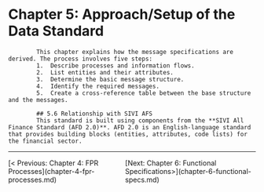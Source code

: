 # Chapter 5: Approach/Setup of the Data Standard

            This chapter explains how the message specifications are derived. The process involves five steps:
            1.  Describe processes and information flows.
            2.  List entities and their attributes.
            3.  Determine the basic message structure.
            4.  Identify the required messages.
            5.  Create a cross-reference table between the base structure and the messages.

            ## 5.6 Relationship with SIVI AFS
            This standard is built using components from the **SIVI All Finance Standard (AFD 2.0)**. AFD 2.0 is an English-language standard that provides building blocks (entities, attributes, code lists) for the financial sector.


---
<div style='display: flex; justify-content: space-between;'><div>[< Previous: Chapter 4: FPR Processes](chapter-4-fpr-processes.md)</div><div>[Next: Chapter 6: Functional Specifications>](chapter-6-functional-specs.md)</div></div>